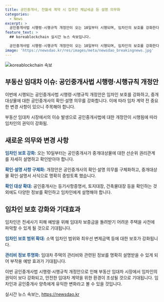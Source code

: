 ```yaml
---
title: 공인중개사, 전월세 계약 시 집주인 체납세금 등 설명 의무화
categories:
  - News
excerpt: >
  공인중개사법 시행령·시행규칙 개정안이 오는 10일부터 시행되며, 임차인의 보호를 강화한다. 공인중개사는 중개대상물의 선순위 권리관계를 임차인에게 자세히 설명하고 확인받아야 하며, 확인·설명 사항은 중개대상물 확인·설명서로 명확히 증빙해야 한다. 임차인은 임대차 보증금을 돌려받기 어려운 주택을 미리 파악할 수 있으며, 공인중개사에게는 임차인에게 명확한 정보 제공과 안전한 임대차 계약을 위한 환경 조성이 요구된다. 이로써 임차인의 권익을 보호하고 불안정한 임대차 계약 문제를 예방할 수 있을 것으로 기대된다.
feature_text: >
  ## koreablockchain 실시간 뉴스 속보입니다.

  공인중개사법 시행령·시행규칙 개정안이 오는 10일부터 시행되며, 임차인의 보호를 강화한다. 공인중개사는 중개대상물의 선순위 권리관계를 임차인에게 자세히 설명하고 확인받아야 하며, 확인·설명 사항은 중개대상물 확인·설명서로 명확히 증빙해야 한다. 임차인은 임대차 보증금을 돌려받기 어려운 주택을 미리 파악할 수 있으며, 공인중개사에게는 임차인에게 명확한 정보 제공과 안전한 임대차 계약을 위한 환경 조성이 요구된다. 이로써 임차인의 권익을 보호하고 불안정한 임대차 계약 문제를 예방할 수 있을 것으로 기대된다.
image: 'https://newsdao.kr/res/images/meta/newsdao_breakingnews.jpg'
---
```


<p><img src="https://newsdao.kr/res/images/meta/newsdao_breakingnews.jpg" alt="koreablockchain 속보" /></p>

<h2 data-ke-size="size26">부동산 임대차 이슈: <b>공인중개사법 시행령·시행규칙 개정안</b></h2>

<p>이번에 시행되는 공인중개사법 시행령·시행규칙 개정안은 임차인 보호를 강화하고, 중개대상물에 대한 공인중개사의 확인·설명 의무를 강화합니다. 이에 따라 임차 계약 전 중요한 변경 사항이 있으니 주목해야 합니다.</p>

<p data-ke-size="size16">부동산 임대차 시장에서의 이슈 발생으로 공인중개사법에 대한 개정안이 시행됨에 따라 임차인의 권익이 강화됨.</p>

<h2 data-ke-size="size22">새로운 의무와 변경 사항</h2>

<p><b><span style="color: #1a5490;">임차인 보호 강화:</span></b> 오는 10일부터는 공인중개사가 중개대상물에 대한 선순위 권리관계를 자세히 설명하고 확인받아야 합니다.</p>

<p><b><span style="color: #1a5490;">확인·설명 사항 구체화:</span></b> 개정안은 공인중개사의 확인·설명 의무를 구체화하고, 중개대상물 확인·설명서 서식으로 명확히 증빙토록 했습니다.</p>

<p><b><span style="color: #1a5490;">확인 대상 확대:</span></b> 공인중개사는 등기사항증명서, 토지대장, 건축물대장 등을 확인하는 것 외에도 다양한 정보를 확인하고 임차인에게 설명해야 합니다.</p>

<h2 data-ke-size="size22">임차인 보호 강화와 기대효과</h2>

<p>임차인은 전세사기 피해 예방을 위해 임대차 보증금을 돌려받기 어려운 주택을 사전에 파악할 수 있게 될 것으로 기대됩니다.</p>

<p><b><span style="color: #1a5490;">임차인 보호 범위 확대:</span></b> 소액 임차인 범위와 최우선 변제금액 등에 대한 보호가 강화됩니다.</p>

<p><b><span style="color: #1a5490;">관리비 정보 투명화:</span></b> 임대차 주택의 관리비와 관련된 정보를 명확히 설명받을 수 있게 되어 부작용 예방 효과가 기대됩니다.</p>

<p>이번 공인중개사법 시행령·시행규칙 개정안으로 인해 부동산 임대차 시장에서 임차인의 권익이 보다 강화되고, 안전한 임대차 계약을 위한 환경이 조성될 것으로 기대됩니다. 임차인과 공인중개사 양측에게 유익한 변화라고 볼 수 있을 것입니다.</p>
실시간 뉴스 속보는, <a href="https://newsdao.kr" rel="dofollow">https://newsdao.kr</a>


